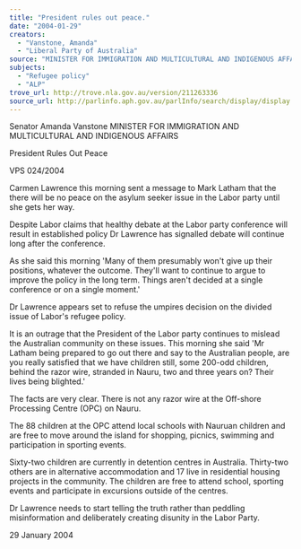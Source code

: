 ```yaml
---
title: "President rules out peace."
date: "2004-01-29"
creators:
  - "Vanstone, Amanda"
  - "Liberal Party of Australia"
source: "MINISTER FOR IMMIGRATION AND MULTICULTURAL AND INDIGENOUS AFFAIRS"
subjects:
  - "Refugee policy"
  - "ALP"
trove_url: http://trove.nla.gov.au/version/211263336
source_url: http://parlinfo.aph.gov.au/parlInfo/search/display/display.w3p;query=Id%3A%22media/pressrel/L0IB6%22
---
```


 Senator Amanda Vanstone  MINISTER FOR IMMIGRATION AND MULTICULTURAL AND INDIGENOUS AFFAIRS 

 President Rules Out Peace 

 VPS 024/2004

 Carmen Lawrence this morning sent a message to Mark Latham that the there will be no peace on the asylum seeker issue in  the Labor party until she gets her way.

 Despite Labor claims that healthy debate at the Labor party conference will result in established policy Dr Lawrence has  signalled debate will continue long after the conference. 

 As she said this morning 'Many of them presumably won't give up their positions, whatever the outcome. They'll want to  continue to argue to improve the policy in the long term. Things aren't decided at a single conference or on a single moment.'

 Dr Lawrence appears set to refuse the umpires decision on the divided issue of Labor's refugee policy.

 It is an outrage that the President of the Labor party continues to mislead the Australian community on these issues. This  morning she said 'Mr Latham being prepared to go out there and say to the Australian people, are you really satisfied that we  have children still, some 200-odd children, behind the razor wire, stranded in Nauru, two and three years on? Their lives being  blighted.'

 The facts are very clear. There is not any razor wire at the Off-shore Processing Centre (OPC) on Nauru.

 The 88 children at the OPC attend local schools with Nauruan children and are free to move around the island for shopping,  picnics, swimming and participation in sporting events.

 Sixty-two children are currently in detention centres in Australia. Thirty-two others are in alternative accommodation and 17  live in residential housing projects in the community. The children are free to attend school, sporting events and participate in  excursions outside of the centres. 

 Dr Lawrence needs to start telling the truth rather than peddling misinformation and deliberately creating disunity in the Labor  Party. 

 29 January 2004

